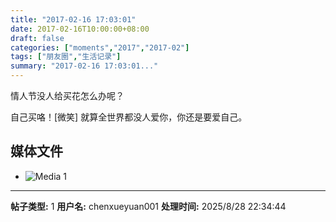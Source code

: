 ```yaml
---
title: "2017-02-16 17:03:01"
date: 2017-02-16T10:00:00+08:00
draft: false
categories: ["moments","2017","2017-02"]
tags: ["朋友圈","生活记录"]
summary: "2017-02-16 17:03:01..."
---
```


情人节没人给买花怎么办呢？

自己买咯！[微笑]
就算全世界都没人爱你，你还是要爱自己。

## 媒体文件

- ![Media 1](/Moments/photos/2017-02-16/201702161703010.jpg)

---

**帖子类型:** 1
**用户名:** chenxueyuan001
**处理时间:** 2025/8/28 22:34:44
